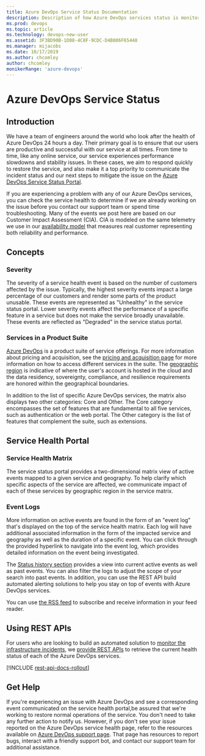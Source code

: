 ```yaml
---
title: Azure DevOps Service Status Documentation
description: Description of how Azure DevOps services status is monitored and available to users
ms.prod: devops
ms.topic: article
ms.technology: devops-new-user
ms.assetid: 3F3BD90B-1D08-4C8F-9CDC-D4B806F65448
ms.manager: mijacobs
ms.date: 10/17/2019
ms.author: chcomley
author: chcomley
monikerRange: 'azure-devops'
---
```


# Azure DevOps Service Status

## Introduction

We have a team of engineers around the world who look after the 
health of Azure DevOps 24 hours a day. Their primary goal is to ensure 
that our users are productive and successful with our service at all times. 
From time to time, like any online service, our service experiences performance 
slowdowns and stability issues. In these cases, we aim to respond quickly to 
restore the service, and also make it a top priority to communicate the incident 
status and our next steps to mitigate the issue on the
[Azure DevOps Service Status Portal](https://status.dev.azure.com).

If you are experiencing a problem with any of our Azure DevOps services, you can check the 
service health to determine if we are already working on the issue before you contact our 
support team or spend time troubleshooting. Many of the events we post here are based on our 
Customer Impact Assessment (CIA). CIA is modeled on the same telemetry we use in our 
[availability model](https://devblogs.microsoft.com/bharry/how-do-you-measure-quality-of-a-service/) 
that measures real customer representing both reliability and performance.

## Concepts 

### Severity

The severity of a service health event is based on the number of customers affected by the issue. 
Typically, the highest severity events impact a large percentage of our customers and render some parts 
of the product unusable. These events are represented as "Unhealthy" in the service status portal. 
Lower severity events affect the performance of a specific feature in a service but does not make the 
service broadly unavailable. These events are reflected as "Degraded" in the service status portal.

### Services in a Product Suite

[Azure DevOps](https://azure.microsoft.com/services/devops/) is a product suite of service offerings.
For more information about pricing and acquisition, see the [pricing and acquisition page](https://azure.microsoft.com/pricing/details/devops/azure-devops-services/)
for more information on how to access different services in the suite.
The [geographic region](https://azure.microsoft.com/global-infrastructure/geographies/) is indicative of where the
user's account is hosted in the cloud and the data residency, sovereignty, compliance,
and resilience requirements are honored within the geographical boundaries.

In addition to the list of specific Azure DevOps services, the matrix also displays two other 
categories: Core and Other. The Core category encompasses the set of features that are fundamental to 
all five services, such as authentication or the web portal. The Other category is the 
list of features that complement the suite, such as extensions.  

## Service Health Portal 

### Service Health Matrix

The service status portal provides a two-dimensional matrix view of active events mapped to a 
given service and geography. To help clarify which specific aspects of the service are affected, 
we communicate impact of each of these services by geographic region in the service matrix.


### Event Logs

More information on active events are found in the form of an "event log" that's displayed on the top 
of the service health matrix. Each log will have additional associated information in the form of the impacted service 
and geography as well as the duration of a specific event. You can click through the provided hyperlink to navigate into 
the event log, which provides detailed information on the event being investigated.

The [Status history section](https://status.dev.azure.com/_history) provides a view into current active 
events as well as past events. You can also filter the logs to adjust the scope of your search into past events. 
In addition, you can use the REST API build automated alerting solutions to help you stay on top of events with Azure 
DevOps services.

You can use [the RSS feed](https://status.dev.azure.com/_rss) to subscribe and receive information in your feed reader. 

## Using REST APIs

For users who are looking to build an automated solution to [monitor the infrastructure incidents](https://docs.microsoft.com/azure/service-health/service-health-overview), 
we [provide REST APIs](https://docs.microsoft.com/rest/api/resourcehealth/) to retrieve the current health status of each of the Azure DevOps services. 

[!INCLUDE [rest-api-docs-rollout](../_shared/rest-api-docs-rollout.md)] 

## Get Help

If you're experiencing an issue with Azure DevOps and see a corresponding event communicated on the service health portal,be assured that we're working to restore normal operations of the service. You don't need to take any further 
action to notify us. However, if you don't see your issue reported on the Azure DevOps service health page, refer 
to the resources available on [Azure DevOps support page](https://azure.microsoft.com/support/devops/). That page has 
resources to report bugs, interact with a friendly support bot, and contact our support team for additional assistance.
   
